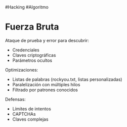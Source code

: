 #Hacking #Algoritmo
# Fuerza Bruta
Ataque de prueba y error para descubrir:
- Credenciales
- Claves criptográficas
- Parámetros ocultos

Optimizaciones:
- Listas de palabras (rockyou.txt, listas personalizadas)
- Paralelización con múltiples hilos
- Filtrado por patrones conocidos

Defensas:
- Límites de intentos
- CAPTCHAs
- Claves complejas
